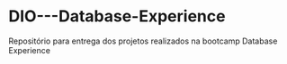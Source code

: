 # DIO---Database-Experience
Repositório para entrega dos projetos realizados na bootcamp Database Experience

